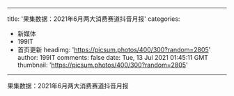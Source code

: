 
---
title: '果集数据：2021年6月两大消费赛道抖音月报'
categories: 
 - 新媒体
 - 199IT
 - 首页更新
headimg: 'https://picsum.photos/400/300?random=2805'
author: 199IT
comments: false
date: Tue, 13 Jul 2021 01:45:11 GMT
thumbnail: 'https://picsum.photos/400/300?random=2805'
---

<div>   
果集数据：2021年6月两大消费赛道抖音月报  
</div>
            